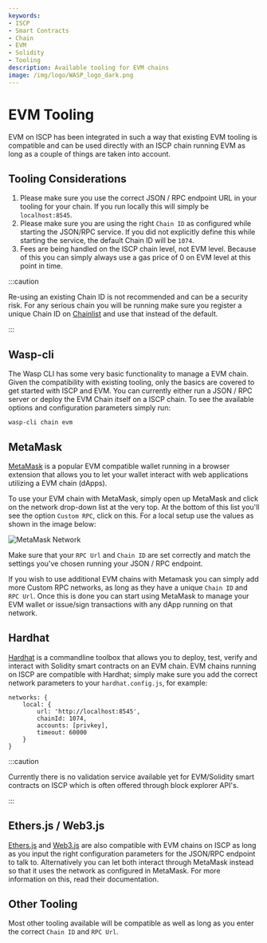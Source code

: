 ```yaml
---
keywords:
- ISCP
- Smart Contracts
- Chain
- EVM
- Solidity
- Tooling
description: Available tooling for EVM chains
image: /img/logo/WASP_logo_dark.png
---
```

# EVM Tooling

EVM on ISCP has been integrated in such a way that existing EVM tooling is compatible and can be used directly with an ISCP chain running EVM as long as a couple of things are taken into account.

## Tooling Considerations

 1. Please make sure you use the correct JSON / RPC endpoint URL in your tooling for your chain. If you run locally this will simply be `localhost:8545`.
 2. Please make sure you are using the right `Chain ID` as configured while starting the JSON/RPC service. If you did not explicitly define this while starting the service, the default Chain ID will be `1074`. 
 3. Fees are being handled on the ISCP chain level, not EVM level. Because of this you can simply always use a gas price of 0 on EVM level at this point in time.

:::caution

Re-using an existing Chain ID is not recommended and can be a security risk. For any serious chain you will be running make sure you register a unique Chain ID on [Chainlist](https://chainlist.org/) and use that instead of the default.

:::

## Wasp-cli

The Wasp CLI has some very basic functionality to manage a EVM chain. Given the compatibility with existing tooling, only the basics are covered to get started with ISCP and EVM. You can currently either run a JSON / RPC server or deploy the EVM Chain itself on a ISCP chain. To see the available options and configuration parameters simply run:

```
wasp-cli chain evm
```

## MetaMask

[MetaMask](https://metamask.io/) is a popular EVM compatible wallet running in a browser extension that allows you to let your wallet interact with web applications utilizing a EVM chain (dApps). 

To use your EVM chain with MetaMask, simply open up MetaMask and click on the network drop-down list at the very top. At the bottom of this list you'll see the option `Custom RPC`, click on this. For a local setup use the values as shown in the image below:

![MetaMask Network](/img/metamask_network.png)

Make sure that your `RPC Url` and `Chain ID` are set correctly and match the settings you've chosen running your JSON / RPC endpoint.

If you wish to use additional EVM chains with Metamask you can simply add more Custom RPC networks, as long as they have a unique `Chain ID` and `RPC Url`. Once this is done you can start using MetaMask to manage your EVM wallet or issue/sign transactions with any dApp running on that network. 

## Hardhat

[Hardhat](https://hardhat.org/) is a commandline toolbox that allows you to deploy, test, verify and interact with Solidity smart contracts on an EVM chain. EVM chains running on ISCP are compatible with Hardhat; simply make sure you add the correct network parameters to your `hardhat.config.js`, for example:

```javascript=
networks: {
    local: {
        url: 'http://localhost:8545',
        chainId: 1074,
        accounts: [privkey],
        timeout: 60000
    }
}
```

:::caution

Currently there is no validation service available yet for EVM/Solidity smart contracts on ISCP which is often offered through block explorer API's.

:::


## Ethers.js / Web3.js

[Ethers.js](https://docs.ethers.io/) and [Web3.js](https://web3js.readthedocs.io/) are also compatible with EVM chains on ISCP as long as you input the right configuration parameters for the JSON/RPC endpoint to talk to. Alternatively you can let both interact through MetaMask instead so that it uses the network as configured in MetaMask. For more information on this, read their documentation.

## Other Tooling

Most other tooling available will be compatible as well as long as you enter the correct `Chain ID` and `RPC Url`. 
